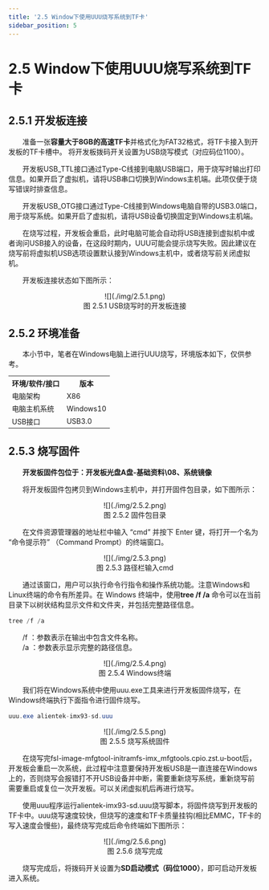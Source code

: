 ```yaml
---
title: '2.5 Window下使用UUU烧写系统到TF卡'
sidebar_position: 5
---
```


# 2.5 Window下使用UUU烧写系统到TF卡

## 2.5.1 开发板连接

&emsp;&emsp;准备一张**容量大于8GB的高速TF卡**并格式化为FAT32格式，将TF卡接入到开发板的TF卡槽中。 将开发板拨码开关设置为USB烧写模式（对应码位1100）。

&emsp;&emsp;开发板USB_TTL接口通过Type-C线接到电脑USB端口，用于烧写时输出打印信息。如果开启了虚拟机，请将USB串口切换到Windows主机端。此项仅便于烧写错误时排查信息。

&emsp;&emsp;开发板USB_OTG接口通过Type-C线接到Windows电脑自带的USB3.0端口，用于烧写系统。如果开启了虚拟机，请将USB设备切换固定到Windows主机端。

&emsp;&emsp;在烧写过程，开发板会重启，此时电脑可能会自动将USB连接到虚拟机中或者询问USB接入的设备，在这段时期内，UUU可能会提示烧写失败。因此建议在烧写前将虚拟机USB选项设置默认接到Windows主机中，或者烧写前关闭虚拟机。

&emsp;&emsp;开发板连接状态如下图所示：


<center>
![](./img/2.5.1.png)<br />
图 2.5.1 USB烧写时的开发板连接
</center>

## 2.5.2 环境准备

&emsp;&emsp;本小节中，笔者在Windows电脑上进行UUU烧写，环境版本如下，仅供参考。

<div class="climx93b_center-table-div">
<table class="climx93b_center-table">
  <tr>
    <th>环境/软件/接口</th>
    <th>版本</th>
  </tr>
  <tr>
    <td>电脑架构</td>
    <td>X86</td>
  </tr>
  <tr>
    <td>电脑主机系统</td>
    <td>Windows10</td>
  </tr>
  <tr>
    <td>USB接口</td>
    <td>USB3.0</td>
  </tr>
</table>
</div>


## 2.5.3 烧写固件

&emsp;&emsp;**开发板固件包位于：开发板光盘A盘-基础资料\08、系统镜像**

&emsp;&emsp;将开发板固件包拷贝到Windows主机中，并打开固件包目录，如下图所示：


<center>
![](./img/2.5.2.png)<br />
图 2.5.2 固件包目录
</center>

&emsp;&emsp;在文件资源管理器的地址栏中输入 “cmd” 并按下 Enter 键，将打开一个名为 “命令提示符” （Command Prompt）的终端窗口。

<center>
![](./img/2.5.3.png)<br />
图 2.5.3 路径栏输入cmd
</center>

&emsp;&emsp;通过该窗口，用户可以执行命令行指令和操作系统功能。注意Windows和Linux终端的命令有所差异。在 Windows 终端中，使用**tree /f /a** 命令可以在当前目录下以树状结构显示文件和文件夹，并包括完整路径信息。

```c#
tree /f /a
```

&emsp;&emsp;/f ：参数表示在输出中包含文件名称。<br />
&emsp;&emsp;/a ：参数表示显示完整的路径信息。<br />

<center>
![](./img/2.5.4.png)<br />
图 2.5.4 Windows终端
</center>


&emsp;&emsp;我们将在Windows系统中使用uuu.exe工具来进行开发板固件烧写，在Windows终端执行下面指令进行固件烧写。

```c#
uuu.exe alientek-imx93-sd.uuu
```

<center>
![](./img/2.5.5.png)<br />
图 2.5.5 烧写系统固件
</center>

&emsp;&emsp;在烧写完fsl-image-mfgtool-initramfs-imx_mfgtools.cpio.zst.u-boot后，开发板会重启一次系统，此过程中注意要保持开发板USB是一直连接在Windows上的，否则烧写会报错打不开USB设备并中断，需要重新烧写系统，重新烧写前需要重启或复位一次开发板。可以关闭虚拟机后再进行烧写。

&emsp;&emsp;使用uuu程序运行alientek-imx93-sd.uuu烧写脚本，将固件烧写到开发板的TF卡中。uuu烧写速度较快，但烧写的速度和TF卡质量挂钩(相比EMMC，TF卡的写入速度会慢些)，最终烧写完成后命令终端如下图所示：

<center>
![](./img/2.5.6.png)<br />
图 2.5.6 烧写完成
</center>

&emsp;&emsp;烧写完成后，将拨码开关设置为**SD启动模式（码位1000）**，即可启动开发板进入系统。







